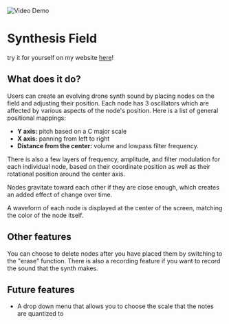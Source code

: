![Video Demo](https://github.com/Adv3ntur3rz/Synthesis-Field/blob/main/images/video.gif)
# Synthesis Field
try it for yourself on my website [here](https://randielzoquier.com/web_projects/synthfield/)!

## What does it do?

Users can create an evolving drone synth sound by placing nodes on the field and adjusting their position. Each node has 3 oscillators which are affected by various aspects of the node's position. Here is a list of general positional mappings:

* __Y axis:__ pitch based on a C major scale
* __X axis:__ panning from left to right
* __Distance from the center:__ volume and lowpass filter frequency.

There is also a few layers of frequency, amplitude, and filter modulation for each individual node, based on their coordinate position as well as their rotational position around the center axis.

Nodes gravitate toward each other if they are close enough, which creates an added effect of change over time.

A waveform of each node is displayed at the center of the screen, matching the color of the node itself.

## Other features

  You can choose to delete nodes after you have placed them by switching to the "erase" function. There is also a recording feature if you want to record the sound that the synth makes.


## Future features

* A drop down menu that allows you to choose the scale that the notes are quantized to 
